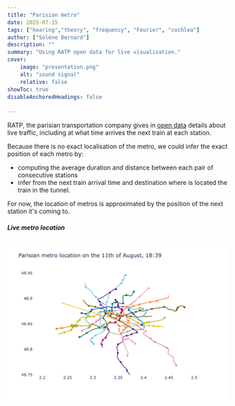 ```yaml
---
title: "Parisian metro" 
date: 2025-07-15
tags: ["hearing","theory", "frequency", "Fourier", "cochlea"]
author: ["Solène Bernard"]
description: "" 
summary: "Using RATP open data for live visualisation." 
cover:
    image: "presentation.png"
    alt: "sound signal"
    relative: false
showToc: true
disableAnchoredHeadings: false

---
```


RATP, the parisian transportation company gives in [open data](https://data.iledefrance-mobilites.fr/) details about live traffic, including at what time arrives the next train at each station.

Because there is no exact localisation of the metro, we could infer the exact position of each metro by:
- computing the average duration and distance between each pair of consecutive stations
- infer from the next train arrival time and destination where is located the train in the tunnel.

For now, the location of metros is approximated by the position of the next station it's coming to.

##### Live metro location
<!-- <iframe src="metro_map.html" width="8000" ></iframe> -->
[![Metro Map](metro_map.png)](metro_map.html)